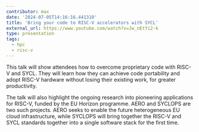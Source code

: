 ```yaml
---
contributor: max
date: '2024-07-05T14:16:16.441310'
title: 'Bring your code to RISC-V accelerators with SYCL'
external_url: https://www.youtube.com/watch?v=Jw_nEtYi2-k
type: presentation
tags:
  - hpc
  - risc-v
---
```


This talk will show attendees how to overcome proprietary code with RISC-V and SYCL. 
They will learn how they can achieve code portability and adopt RISC-V hardware without 
losing their existing work, for greater productivity.

The talk will also highlight the ongoing research into pioneering applications for RISC-V, 
funded by the EU Horizon programme. AERO and SYCLOPS are two such projects. AERO seeks 
to enable the future heterogeneous EU cloud infrastructure, while SYCLOPS will bring 
together the RISC-V and SYCL standards together into a single software stack for the first time.
